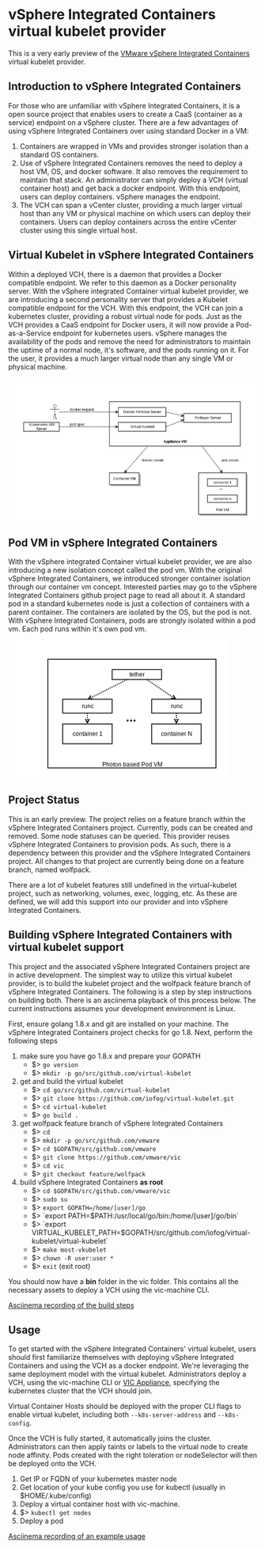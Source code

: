 # vSphere Integrated Containers virtual kubelet provider

This is a very early preview of the [VMware vSphere Integrated Containers](https://github.com/vmware/vic) virtual kubelet provider.

## Introduction to vSphere Integrated Containers

For those who are unfamiliar with vSphere Integrated Containers, it is a open source project that enables users to create a CaaS (container as a service) endpoint on a vSphere cluster.  There are a few advantages of using vSphere Integrated Containers over using standard Docker in a VM:

1. Containers are wrapped in VMs and provides stronger isolation than a standard OS containers.
1. Use of vSphere Integrated Containers removes the need to deploy a host VM, OS, and docker software.  It also removes the requirement to maintain that stack.  An administrator can simply deploy a VCH (virtual container host) and get back a docker endpoint.  With this endpoint, users can deploy containers.  vSphere manages the endpoint.
1. The VCH can span a vCenter cluster, providing a much larger virtual host than any VM or physical machine on which users can deploy their containers. Users can deploy containers across the entire vCenter cluster using this single virtual host.

## Virtual Kubelet in vSphere Integrated Containers

Within a deployed VCH, there is a daemon that provides a Docker compatible endpoint.  We refer to this daemon as a Docker personality server.  With the vSphere integrated Container virtual kubelet provider, we are introducing a second personality server that provides a Kubelet compatible endpoint for the VCH.  With this endpoint, the VCH can join a kubernetes cluster, providing a robust virtual node for pods.  Just as the VCH provides a CaaS endpoint for Docker users, it will now provide a Pod-as-a-Service endpoint for kubernetes users.  vSphere manages the availability of the pods and remove the need for administrators to maintain the uptime of a normal node, it's software, and the pods running on it.  For the user, it provides a much larger virtual node than any single VM or physical machine.

![VIC with virtual kubelet](./vic_kubelet_design.png)

## Pod VM in vSphere Integrated Containers

With the vSphere integrated Container virtual kubelet provider, we are also introducing a new isolation concept called the pod vm.  With the original vSphere Integrated Containers, we introduced stronger container isolation through our container vm concept.  Interested parties may go to the vSphere Integrated Containers github project page to read all about it.  A standard pod in a standard kubernetes node is just a collection of containers with a parent container.  The containers are isolated by the OS, but the pod is not.  With vSphere Integrated Containers, pods are strongly isolated within a pod vm.  Each pod runs within it's own pod vm.

![Pod VM Basic Design](./podvm_basic_design.png)

## Project Status

This is an early preview.  The project relies on a feature branch within the vSphere Integrated Containers project.  Currently, pods can be created and removed.  Some node statuses can be queried.  This provider reuses vSphere Integrated Containers to provision pods.  As such, there is a dependency between this provider and the vSphere Integrated Containers project.  All changes to that project are currently being done on a feature branch, named wolfpack. 

There are a lot of kubelet features still undefined in the virtual-kubelet project, such as networking, volumes, exec, logging, etc.  As these are defined, we will add this support into our provider and into vSphere Integrated Containers.

## Building vSphere Integrated Containers with virtual kubelet support

This project and the associated vSphere Integrated Containers project are in active development.  The simplest way to utilize this virtual kubelet provider, is to build the kubelet project and the wolfpack feature branch of vSphere Integrated Containers.  The following is a step by step instructions on building both.  There is an asciinema playback of this process below.  The current instructions assumes your development environment is Linux.

First, ensure golang 1.8.x and git are installed on your machine.  The vSphere Integrated Containers project checks for go 1.8.  Next, perform the following steps

1. make sure you have go 1.8.x and prepare your GOPATH
    * $> `go version`
    * $> `mkdir -p go/src/github.com/virtual-kubelet`
1. get and build the virtual kubelet
    * $> `cd go/src/github.com/virtual-kubelet`
    * $> `git clone https://github.com/iofog/virtual-kubelet.git`
    * $> `cd virtual-kubelet`
    * $> `go build .`
1. get wolfpack feature branch of vSphere Integrated Containers
    * $> `cd`
    * $> `mkdir -p go/src/github.com/vmware`
    * $> `cd $GOPATH/src/github.com/vmware`
    * $> `git clone https://github.com/vmware/vic`
    * $> `cd vic`
    * $> `git checkout feature/wolfpack`
1. build vSphere Integrated Containers **as root**
    * $> `cd $GOPATH/src/github.com/vmware/vic`
    * $> `sudo su`
    * $> `export GOPATH=/home/[user]/go`
    * $> `export PATH=$PATH:/usr/local/go/bin:/home/[user]/go/bin`
    * $> `export VIRTUAL_KUBELET_PATH=$GOPATH/src/github.com/iofog/virtual-kubelet/virtual-kubelet`
    * $> `make most-vkubelet`
    * $> `chown -R user:user *`
    * $> `exit` (exit root)

You should now have a **bin** folder in the vic folder.  This contains all the necessary assets to deploy a VCH using the vic-machine CLI.

[Asciinema recording of the build steps](https://asciinema.org/a/oeGbhPmKWqVgWeQxCOPLHCcYN)

## Usage

To get started with the vSphere Integrated Containers' virtual kubelet, users should first familiarize themselves with deploying vSphere Integrated Containers and using the VCH as a docker endpoint.  We're leveraging the same deployment model with the virtual kubelet.  Administrators deploy a VCH, using the vic-machine CLI or [VIC Appliance](https://github.com/vmware/vic-product), specifying the kubernetes cluster that the VCH should join.  

Virtual Container Hosts should be deployed with the proper CLI flags to enable virtual kubelet, including both `--k8s-server-address` and `--k8s-config`.

Once the VCH is fully started, it automatically joins the cluster.  Administrators can then apply taints or labels to the virtual node to create node affinity.  Pods created with the right toleration or nodeSelector will then be deployed onto the VCH.

1. Get IP or FQDN of your kubernetes master node
2. Get location of your kube config you use for kubectl (usually in $HOME/.kube/config)
3. Deploy a virtual container host with vic-machine.
4. $> `kubectl get nodes`
5. Deploy a pod

[Asciinema recording of an example usage](https://asciinema.org/a/nArPOJSKWJwx09UsJVUFiI2y7)